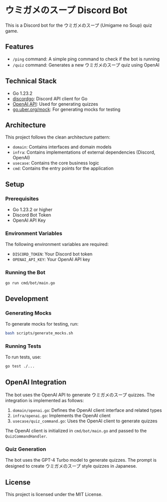 # ウミガメのスープ Discord Bot

This is a Discord bot for the ウミガメのスープ (Umigame no Soup) quiz game.

## Features

- `/ping` command: A simple ping command to check if the bot is running
- `/quiz` command: Generates a new ウミガメのスープ quiz using OpenAI

## Technical Stack

- Go 1.23.2
- [discordgo](https://github.com/bwmarrin/discordgo): Discord API client for Go
- [OpenAI API](https://platform.openai.com/docs/api-reference): Used for generating quizzes
- [go.uber.org/mock](https://github.com/uber-go/mock): For generating mocks for testing

## Architecture

This project follows the clean architecture pattern:

- `domain`: Contains interfaces and domain models
- `infra`: Contains implementations of external dependencies (Discord, OpenAI)
- `usecase`: Contains the core business logic
- `cmd`: Contains the entry points for the application

## Setup

### Prerequisites

- Go 1.23.2 or higher
- Discord Bot Token
- OpenAI API Key

### Environment Variables

The following environment variables are required:

- `DISCORD_TOKEN`: Your Discord bot token
- `OPENAI_API_KEY`: Your OpenAI API key

### Running the Bot

```bash
go run cmd/bot/main.go
```

## Development

### Generating Mocks

To generate mocks for testing, run:

```bash
bash scripts/generate_mocks.sh
```

### Running Tests

To run tests, use:

```bash
go test ./...
```

## OpenAI Integration

The bot uses the OpenAI API to generate ウミガメのスープ quizzes. The integration is implemented as follows:

1. `domain/openai.go`: Defines the OpenAI client interface and related types
2. `infra/openai.go`: Implements the OpenAI client
3. `usecase/quiz_command.go`: Uses the OpenAI client to generate quizzes

The OpenAI client is initialized in `cmd/bot/main.go` and passed to the `QuizCommandHandler`.

### Quiz Generation

The bot uses the GPT-4 Turbo model to generate quizzes. The prompt is designed to create ウミガメのスープ style quizzes in Japanese.

## License

This project is licensed under the MIT License.
